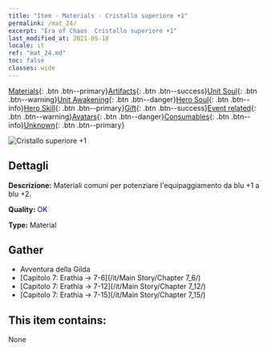 ```yaml
---
title: "Item - Materials - Cristallo superiore +1"
permalink: /mat_24/
excerpt: "Era of Chaos  Cristallo superiore +1"
last_modified_at: 2021-05-18
locale: it
ref: "mat_24.md"
toc: false
classes: wide
---
```

 [Materials](/ItemsIT/){: .btn .btn--primary}[Artifacts](/ItemsIT/Artifacts/){: .btn .btn--success}[Unit Soul](/ItemsIT/UnitSoul/){: .btn .btn--warning}[Unit Awakening](/ItemsIT/UnitAwakening/){: .btn .btn--danger}[Hero Soul](/ItemsIT/HeroSoul/){: .btn .btn--info}[Hero Skill](/ItemsIT/HeroSkill/){: .btn .btn--primary}[Gift](/ItemsIT/Gift/){: .btn .btn--success}[Event related](/ItemsIT/Events/){: .btn .btn--warning}[Avatars](/ItemsIT/Avatars/){: .btn .btn--danger}[Consumables](/ItemsIT/Consumables/){: .btn .btn--info}[Unknown](/ItemsIT/Unknown/){: .btn .btn--primary}

 ![Cristallo superiore +1](/images/t/i_cailiao_shuijing1.png)

## Dettagli
 **Descrizione:** Materiali comuni per potenziare l'equipaggiamento da blu +1 a blu +2.

 **Quality:** <span style="color: #0000CD">OK</span>

 **Type:** Material

## Gather

*    Avventura della Gilda 
*    [Capitolo 7: Erathia -> 7-6](/it/Main Story/Chapter 7_6/) 
*    [Capitolo 7: Erathia -> 7-12](/it/Main Story/Chapter 7_12/) 
*    [Capitolo 7: Erathia -> 7-15](/it/Main Story/Chapter 7_15/) 

## This item contains:

  None

